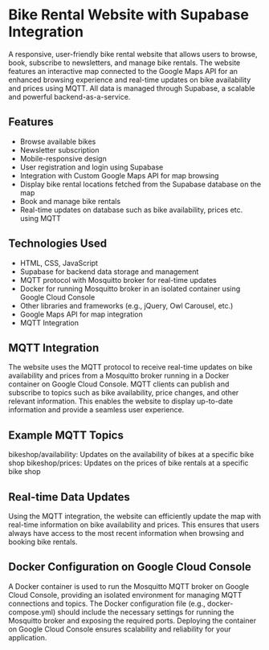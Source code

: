 ﻿# Bike Rental Website with Supabase Integration

A responsive, user-friendly bike rental website that allows users to browse, book, subscribe to newsletters, and manage bike rentals. The website features an interactive map connected to the Google Maps API for an enhanced browsing experience and real-time updates on bike availability and prices using MQTT. All data is managed through Supabase, a scalable and powerful backend-as-a-service.

## Features

- Browse available bikes
- Newsletter subscription
- Mobile-responsive design
- User registration and login using Supabase
- Integration with Custom Google Maps API for map browsing
- Display bike rental locations fetched from the Supabase database on the map
- Book and manage bike rentals
- Real-time updates on database such as bike availability, prices etc. using MQTT

## Technologies Used

- HTML, CSS, JavaScript
- Supabase for backend data storage and management
- MQTT protocol with Mosquitto broker for real-time updates
- Docker for running Mosquitto broker in an isolated container using Google Cloud Console
- Other libraries and frameworks (e.g., jQuery, Owl Carousel, etc.)
- Google Maps API for map integration
- MQTT Integration

## MQTT Integration

The website uses the MQTT protocol to receive real-time updates on bike availability and prices from a Mosquitto broker running in a Docker container on Google Cloud Console. MQTT clients can publish and subscribe to topics such as bike availability, price changes, and other relevant information. This enables the website to display up-to-date information and provide a seamless user experience.

## Example MQTT Topics

bikeshop/availability: Updates on the availability of bikes at a specific bike shop
bikeshop/prices: Updates on the prices of bike rentals at a specific bike shop

## Real-time Data Updates

Using the MQTT integration, the website can efficiently update the map with real-time information on bike availability and prices. This ensures that users always have access to the most recent information when browsing and booking bike rentals.

## Docker Configuration on Google Cloud Console

A Docker container is used to run the Mosquitto MQTT broker on Google Cloud Console, providing an isolated environment for managing MQTT connections and topics. The Docker configuration file (e.g., docker-compose.yml) should include the necessary settings for running the Mosquitto broker and exposing the required ports. Deploying the container on Google Cloud Console ensures scalability and reliability for your application.






